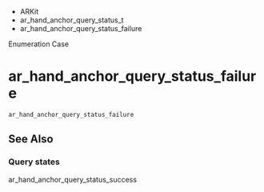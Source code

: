 

- ARKit
- ar_hand_anchor_query_status_t
-  ar_hand_anchor_query_status_failure 

Enumeration Case

# ar_hand_anchor_query_status_failure

``` source
ar_hand_anchor_query_status_failure
```

## See Also

### Query states

ar_hand_anchor_query_status_success

